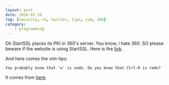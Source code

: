 ```yaml
---
layout: post
date: 2016-02-16
tag: [security, ca, twitter, tips, vim, 360]
category:
    - programming
---
```


Oh StartSSL places its PKI in 360's server. You know, i hate 360. SO please beware if the website is using StartSSL.
Here is the [link](https://pierrekim.github.io/blog/2016-02-16-why-i-stopped-using-startssl-because-of-qihoo-360.html).

And here comes the vim-tips:
```
You probably know that 'u' is undo. Do you know that Ctrl-R is redo?
```
It comes from [here](https://twitter.com/vimtips/status/699277152399835136).

